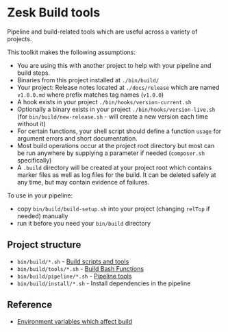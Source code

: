 # Zesk Build tools

Pipeline and build-related tools which are useful across a variety of projects.

This toolkit makes the following assumptions:

- You are using this with another project to help with your pipeline and build steps.
- Binaries from this project installed at `./bin/build/`
- Your project: Release notes located at `./docs/release` which are named `v1.0.0.md` where prefix matches tag names (`v1.0.0`)
- A hook exists in your project `./bin/hooks/version-current.sh`
- Optionally a binary exists in your project `./bin/hooks/version-live.sh` (for `bin/build/new-release.sh` - will create a new version each time without it)
- For certain functions, your shell script should define a function `usage` for argument errors and short documentation.
- Most build operations occur at the project root directory but most can be run anywhere by supplying a parameter if needed (`composer.sh` specifically)
- A `.build` directory will be created at your project root which contains marker files as well as log files for the build. It can be deleted safely at any time, but may contain evidence of failures.

To use in your pipeline:

- copy `bin/build/build-setup.sh` into your project (changing `relTop` if needed) manually
- run it before you need your `bin/build` directory

## Project structure

- `bin/build/*.sh` - [Build scripts and tools](./bin/index.md)
- `bin/build/tools/*.sh` - [Build Bash Functions](./tools/index.md)
- `bin/build/pipeline/*.sh` - [Pipeline tools](./pipeline/index.md)
- `bin/build/install/*.sh` - Install dependencies in the pipeline

## Reference

- [Environment variables which affect build](env.md)

